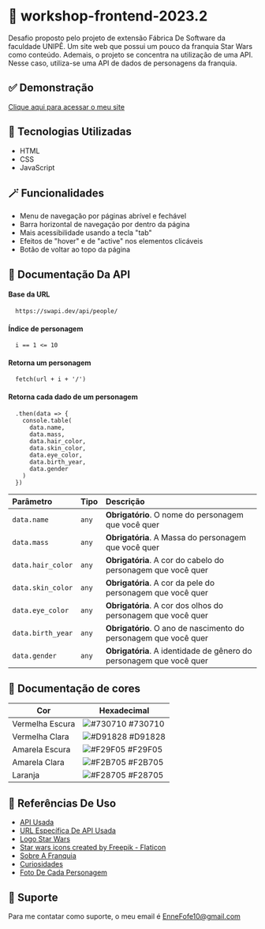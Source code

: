 
# 🌌 workshop-frontend-2023.2

Desafio proposto pelo projeto de extensão Fábrica De Software da faculdade UNIPÊ. Um site web que possui um pouco da franquia Star Wars como conteúdo. Ademais, o projeto se concentra na utilização de uma API. Nesse caso, utiliza-se uma API de dados de personagens da franquia.


## ✅ Demonstração

[Clique aqui para acessar o meu site](https://enne-amore.github.io/workshop-frontend-2023.2/)


## 🚀 Tecnologias Utilizadas

- HTML
- CSS
- JavaScript


## 🪄 Funcionalidades

- Menu de navegação por páginas abrível e fechável
- Barra horizontal de navegação por dentro da página 
- Mais acessibilidade usando a tecla "tab"
- Efeitos de "hover" e de "active" nos elementos clicáveis
- Botão de voltar ao topo da página


## 📁 Documentação Da API

#### Base da URL

```http
  https://swapi.dev/api/people/
```

#### Índice de personagem

```http
  i == 1 <= 10
```

#### Retorna um personagem

```http
  fetch(url + i + '/')
```

#### Retorna cada dado de um personagem

```http
  .then(data => {
    console.table(
      data.name,
      data.mass,
      data.hair_color,
      data.skin_color,
      data.eye_color,
      data.birth_year,
      data.gender
    )
  })
```

| Parâmetro   | Tipo       | Descrição                                   |
| :---------- | :--------- | :------------------------------------------ |
| `data.name`      | `any` | **Obrigatório**. O nome do personagem que você quer |
| `data.mass`      | `any` | **Obrigatória**. A Massa do personagem que você quer |
| `data.hair_color`      | `any` | **Obrigatória**. A cor do cabelo do personagem que você quer |
| `data.skin_color`      | `any` | **Obrigatória**. A cor da pele do personagem que você quer |
| `data.eye_color`      | `any` | **Obrigatória**. A cor dos olhos do personagem que você quer |
| `data.birth_year`      | `any` | **Obrigatório**. O ano de nascimento do personagem que você quer |
| `data.gender`      | `any` | **Obrigatória**. A identidade de gênero do personagem que você quer |


## 🌈 Documentação de cores

| Cor               | Hexadecimal                                                |
| ----------------- | ---------------------------------------------------------------- |
| Vermelha Escura       | ![#730710](https://via.placeholder.com/10/730710?text=+) #730710 |
| Vermelha Clara       | ![#D91828](https://via.placeholder.com/10/D91828?text=+) #D91828 |
| Amarela Escura       | ![#F29F05](https://via.placeholder.com/10/F29F05?text=+) #F29F05 |
| Amarela Clara       | ![#F2B705](https://via.placeholder.com/10/F2B705?text=+) #F2B705 |
| Laranja       | ![#F28705](https://via.placeholder.com/10/F28705?text=+) #F28705 |


## 🌟 Referências De Uso

 - [API Usada](https://swapi.dev/api/)
 - [URL Específica De API Usada](https://swapi.dev/api/people/)
 - [Logo Star Wars](https://www.imagensempng.com.br/logo-star-wars-png/)
 - [Star wars icons created by Freepik - Flaticon](https://www.flaticon.com/free-icons/star-wars)
 - [Sobre A Franquia](https://www.aficionados.com.br/star-wars/)
 - [Curiosidades](https://www.selecoes.com.br/cultura-lazer/curiosidades-sobre-star-wars-que-voce-nunca-soube-vb/)
 - [Foto De Cada Personagem](https://br.pinterest.com) 


## 🔧 Suporte

Para me contatar como suporte, o meu email é EnneFofe10@gmail.com 

